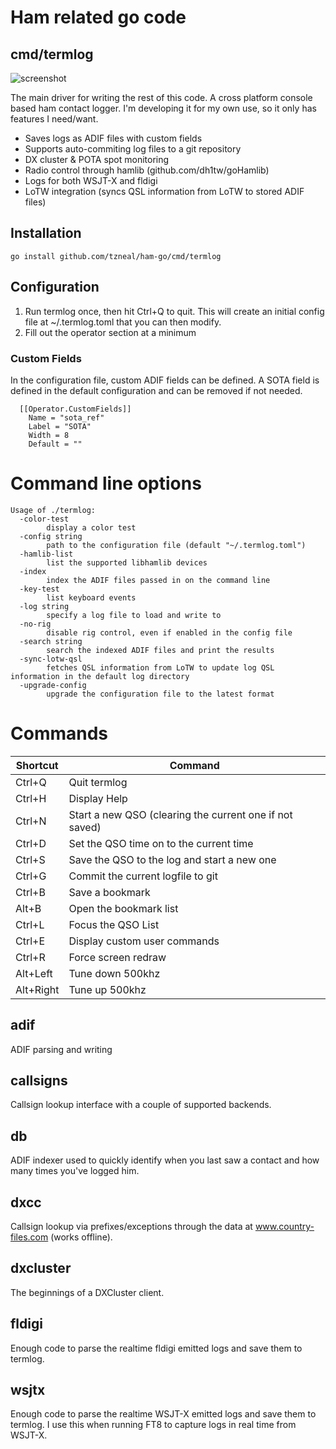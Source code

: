 # Ham related go code

## cmd/termlog

![screenshot](https://raw.githubusercontent.com/tzneal/ham-go/master/_screenshots/screenshot.png)

The main driver for writing the rest of this code.  A cross platform console
based ham contact logger.  I'm developing it for my own use, so it only has
features I need/want.

- Saves logs as ADIF files with custom fields
- Supports auto-commiting log files to a git repository
- DX cluster & POTA spot monitoring
- Radio control through hamlib (github.com/dh1tw/goHamlib)
- Logs for both WSJT-X and fldigi
- LoTW integration (syncs QSL information from LoTW to stored ADIF files)

## Installation

```
go install github.com/tzneal/ham-go/cmd/termlog
```

## Configuration

1) Run termlog once, then hit Ctrl+Q to quit.  This will create an initial
   config file at ~/.termlog.toml that you can then modify.
2) Fill out the operator section at a minimum

### Custom Fields
In the configuration file, custom ADIF fields can be defined.  A SOTA field is defined in the default 
configuration and can be removed if not needed.

```
  [[Operator.CustomFields]]
    Name = "sota_ref"
    Label = "SOTA"
    Width = 8
    Default = ""
```

# Command line options
```
Usage of ./termlog:
  -color-test
    	display a color test
  -config string
    	path to the configuration file (default "~/.termlog.toml")
  -hamlib-list
    	list the supported libhamlib devices
  -index
    	index the ADIF files passed in on the command line
  -key-test
    	list keyboard events
  -log string
    	specify a log file to load and write to
  -no-rig
    	disable rig control, even if enabled in the config file
  -search string
    	search the indexed ADIF files and print the results
  -sync-lotw-qsl
    	fetches QSL information from LoTW to update log QSL information in the default log directory
  -upgrade-config
    	upgrade the configuration file to the latest format
```

# Commands
    
| Shortcut  | Command |
|-----------|---------|
| Ctrl+Q    | Quit termlog |
| Ctrl+H    | Display Help |
| Ctrl+N    | Start a new QSO (clearing the current one if not saved) |
| Ctrl+D    | Set the QSO time on to the current time |
| Ctrl+S    | Save the QSO to the log and start a new one |
| Ctrl+G    | Commit the current logfile to git |
| Ctrl+B    | Save a bookmark |
| Alt+B     | Open the bookmark list |
| Ctrl+L    | Focus the QSO List |
| Ctrl+E    | Display custom user commands |
| Ctrl+R    | Force screen redraw |
| Alt+Left  | Tune down 500khz |
| Alt+Right | Tune up 500khz |

## adif

ADIF parsing and writing

## callsigns

Callsign lookup interface with a couple of supported backends.

## db

ADIF indexer used to quickly identify when you last saw a contact and how many
times you've logged him.

## dxcc

Callsign lookup via prefixes/exceptions through the data at
www.country-files.com (works offline).

## dxcluster

The beginnings of a DXCluster client.

## fldigi

Enough code to parse the realtime fldigi emitted logs and save them to termlog.

## wsjtx

Enough code to parse the realtime WSJT-X emitted logs and save them to termlog. I use this when running
FT8 to capture logs in real time from WSJT-X.